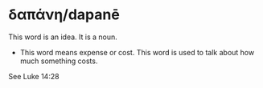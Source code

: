 # δαπάνη/dapanē
This word is an idea. It is a noun.

* This word means expense or cost. This word is used to talk about how much something costs.

See Luke 14:28
